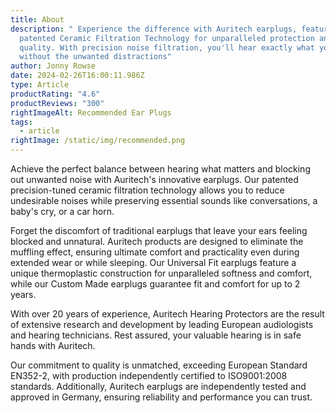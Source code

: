 ```yaml
---
title: About
description: " Experience the difference with Auritech earplugs, featuring
  patented Ceramic Filtration Technology for unparalleled protection and sound
  quality. With precision noise filtration, you'll hear exactly what you want
  without the unwanted distractions"
author: Jonny Rowse
date: 2024-02-26T16:00:11.986Z
type: Article
productRating: "4.6"
productReviews: "300"
rightImageAlt: Recommended Ear Plugs
tags:
  - article
rightImage: /static/img/recommended.png
---
```



Achieve the perfect balance between hearing what matters and blocking out unwanted noise with Auritech's innovative earplugs. Our patented precision-tuned ceramic filtration technology allows you to reduce undesirable noises while preserving essential sounds like conversations, a baby's cry, or a car horn.



Forget the discomfort of traditional earplugs that leave your ears feeling blocked and unnatural. Auritech products are designed to eliminate the muffling effect, ensuring ultimate comfort and practicality even during extended wear or while sleeping. Our Universal Fit earplugs feature a unique thermoplastic construction for unparalleled softness and comfort, while our Custom Made earplugs guarantee fit and comfort for up to 2 years.



With over 20 years of experience, Auritech Hearing Protectors are the result of extensive research and development by leading European audiologists and hearing technicians. Rest assured, your valuable hearing is in safe hands with Auritech.



Our commitment to quality is unmatched, exceeding European Standard EN352-2, with production independently certified to ISO9001:2008 standards. Additionally, Auritech earplugs are independently tested and approved in Germany, ensuring reliability and performance you can trust.
